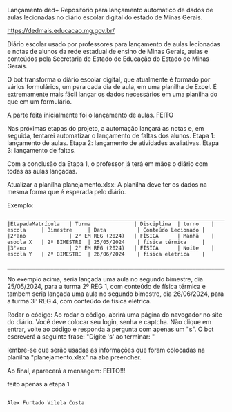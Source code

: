 Lançamento ded+
Repositório para lançamento automático de dados de aulas lecionadas no diário escolar digital do estado de Minas Gerais.

https://dedmais.educacao.mg.gov.br/

Diário escolar usado por professores para lançamento de aulas lecionadas e notas de alunos da rede estadual de ensino de Minas Gerais, aulas e conteúdos pela Secretaria de Estado de Educação do Estado de Minas Gerais.

O bot transforma o diário escolar digital, que atualmente é formado por vários formulários, um para cada dia de aula, em uma planilha de Excel. É extremamente mais fácil lançar os dados necessários em uma planilha do que em um formulário.

A parte feita inicialmente foi o lançamento de aulas. FEITO

Nas próximas etapas do projeto, a automação lançará as notas e, em seguida, tentarei automatizar o lançamento de faltas dos alunos.
Etapa 1: lançamento de aulas.
Etapa 2: lançamento de atividades avaliativas.
Etapa 3: lançamento de faltas.

Com a conclusão da Etapa 1, o professor já terá em mãos o diário com todas as aulas lançadas.

Atualizar a planilha planejamento.xlsx:
A planilha deve ter os dados na mesma forma que é esperada pelo diário.
 
  Exemplo: 

    ____________________________________________________________________________________________________________________________________
    |EtapadaMatrícula   | Turma              | Disciplina  | turno    | escola     | Bimestre     | Data          | Conteúdo Lecionado |
    |2°ano              | 2° EM REG (2024)   | FÍSICA      | Manhã    | esoola X   | 2º BIMESTRE  | 25/05/2024    | física térmica     |
    |3°ano              | 2° EM REG (2024)   | FÍSICA      | Noite    | escola Y   | 2º BIMESTRE  | 26/06/2024    | física elétrica    |
     ___________________________________________________________________________________________________________________________________


No exemplo acima, seria lançada uma aula no segundo bimestre, dia 25/05/2024, para a turma 2º REG 1, com conteúdo de física térmica e tambem
seria lançada uma aula no segundo bimestre, dia 26/06/2024, para a turma 3º REG 4, com conteúdo de física elétrica.

Rodar o código:
Ao rodar o código, abrirá uma página do navegador no site do diário.
Você deve colocar seu login, senha e captcha.
Não clique em entrar, volte ao código e responda à pergunta com apenas um "s".
O bot escreverá a seguinte frase:
"Digite 's' ao terminar: "

lembre-se que serão usadas as informações que foram colocadas na planilha "planejamento.xlsx" na aba preencher.


Ao final, aparecerá a mensagem: FEITO!!!
                                                                                     
feito apenas a etapa 1

                                                                                   Alex Furtado Vilela Costa
    
    
    
